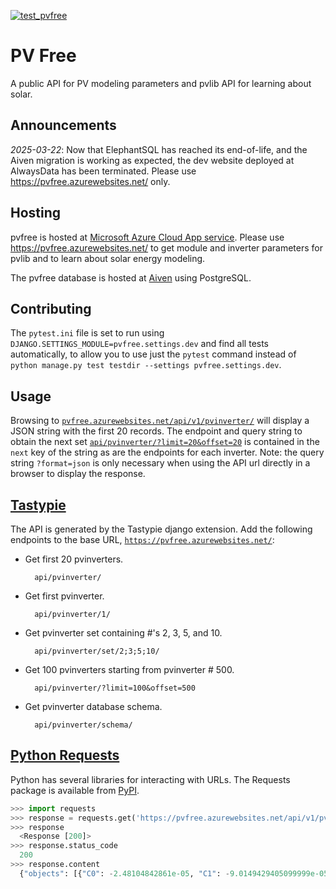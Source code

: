 [![test_pvfree](https://github.com/BreakingBytes/pvfree/actions/workflows/test_pvfree.yml/badge.svg?branch=main&event=push)](https://github.com/BreakingBytes/pvfree/actions/workflows/test_pvfree.yml)

PV Free
=======
A public API for PV modeling parameters and pvlib API for learning about solar.

Announcements
-------------
_2025-03-22_: Now that ElephantSQL has reached its end-of-life, and the Aiven migration is working as expected, the dev website deployed
at AlwaysData has been terminated. Please use https://pvfree.azurewebsites.net/ only.

Hosting
-------
pvfree is hosted at [Microsoft Azure Cloud App service](https://azure.microsoft.com/en-us/products/app-service/).
Please use https://pvfree.azurewebsites.net/ to get module and inverter parameters for pvlib and to learn about solar energy modeling.

The pvfree database is hosted at [Aiven](https://aiven.io/) using PostgreSQL.

Contributing
------------
The `pytest.ini` file is set to run using `DJANGO.SETTINGS_MODULE=pvfree.settings.dev` and find all tests automatically,
to allow you to use just the `pytest` command instead of `python manage.py test testdir --settings pvfree.settings.dev`.

Usage
-----
Browsing to
[`pvfree.azurewebsites.net/api/v1/pvinverter/`](https://pvfree.azurewebsites.net/api/v1/pvinverter/?format=json)
will display a JSON string with the first 20 records. The endpoint and query
string to obtain the next set
[`api/pvinverter/?limit=20&offset=20`](https://pvfree.azurewebsites.net/api/v1/pvinverter/?format=json&limit=20&offset=20)
is contained in the `next` key of the string as are the endpoints for each
inverter. Note: the query string `?format=json` is only necessary when using the API url directly in a browser to display the response.

[Tastypie](https://django-tastypie.readthedocs.org/en/latest/)
--------------------------------------------------------------
The API is generated by the Tastypie django extension. Add the following endpoints to the base URL, [`https://pvfree.azurewebsites.net/`](https://pvfree.azurewebsites.net/):

* Get first 20 pvinverters.

        api/pvinverter/

* Get first pvinverter.

        api/pvinverter/1/

* Get pvinverter set containing #'s 2, 3, 5, and 10.

        api/pvinverter/set/2;3;5;10/

* Get 100 pvinverters starting from pvinverter # 500.

        api/pvinverter/?limit=100&offset=500

* Get pvinverter database schema.

        api/pvinverter/schema/

[Python Requests](https://requests.readthedocs.io/en/master/)
-------------------------------------------------------------
Python has several libraries for interacting with URLs. The Requests package is available from [PyPI](https://pypi.python.org/pypi/requests).

```python
>>> import requests
>>> response = requests.get('https://pvfree.azurewebsites.net/api/v1/pvinverter/set/1;3;5/')
>>> response
  <Response [200]>
>>> response.status_code
  200
>>> response.content
  {"objects": [{"C0": -2.48104842861e-05, "C1": -9.0149429405099999e-05, "C2": 0.00066889632690700005, "C3": -0.018880466688599998, "Idcmax": 10.0, "MPPT_hi": 50.0, "MPPT_low": 20.0, "Paco": 250.0, "Pdco": 259.52205054799998, "Pnt": 0.02, "Pso": 1.7716142241299999, "Sandia_ID": 1399, "Tamb_low": -40.0, "Tamb_max": 85.0, "Vaco": 208.0, "Vdcmax": 65.0, "Vdco": 40.242603174599999, "id": 1, "manufacturer": "ABB", "name": "MICRO-0.25-I-OUTD-US-208", "numberMPPTChannels": 1, "resource_uri": "/api/v1/pvinverter/1/", "source": "CEC", "vintage": "2014-01-01", "weight": 1.6499999999999999}, ...]}
```
